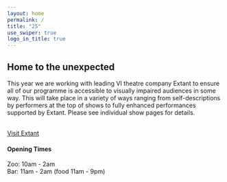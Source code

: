 ```yaml
---
layout: home
permalink: /
title: "25"
use_swiper: true
logo_in_title: true
---
```

<h2 class="display-2"> H﻿ome to the unexpected </h2>

<p>This year we are working with leading VI theatre company Extant to ensure all of our programme is accessible to visually impaired audiences in some way. This will take place in a variety of ways ranging from self-descriptions by performers at the top of shows to fully enhanced performances supported by Extant. Please see individual show pages for details.</p>

<p><br><a href="https://extant.org.uk/">Visit Extant</a></p>

#### Opening Times
Zoo: 10am - 2am<br>
B﻿ar: 11am - 2am (food 11am - 9pm)
